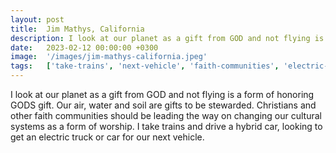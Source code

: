 ```yaml
---
layout: post
title:  Jim Mathys, California
description: I look at our planet as a gift from GOD and not flying is a form of honoring GODS gift. Our air, water and soil are gifts to be stewarded. Christians ...
date:   2023-02-12 00:00:00 +0300
image:  '/images/jim-mathys-california.jpeg'
tags:   ['take-trains', 'next-vehicle', 'faith-communities', 'electric-truck', 'cultural-systems', 'hybrid-car', 'gift', 'car']
---
```

I look at our planet as a gift from GOD and not flying is a form of honoring GODS gift. Our air, water and soil are gifts to be stewarded. Christians and other faith communities should be leading the way on changing our cultural systems as a form of worship. I take trains and drive a hybrid car, looking to get an electric truck or car for our next vehicle.

